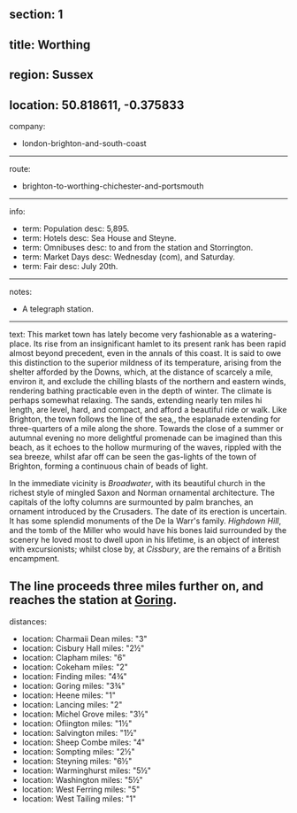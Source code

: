 section: 1
----
title: Worthing
----
region: Sussex
----
location: 50.818611, -0.375833
----
company:
- london-brighton-and-south-coast
----
route:
- brighton-to-worthing-chichester-and-portsmouth
----
info:
- term: Population
  desc: 5,895.
- term: Hotels
  desc: Sea House and Steyne.
- term: Omnibuses
  desc: to and from the station and Storrington.
- term: Market Days
  desc: Wednesday (com), and Saturday.
- term: Fair
  desc: July 20th.
----
notes:
- A telegraph station.
----
text: This market town has lately become very fashionable as a watering-place. Its rise from an insignificant hamlet to its present rank has been rapid almost beyond precedent, even in the annals of this coast. It is said to owe this distinction to the superior mildness of its temperature, arising from the shelter afforded by the Downs, which, at the distance of scarcely a mile, environ it, and exclude the chilling blasts of the northern and eastern winds, rendering bathing practicable even in the depth of winter. The climate is perhaps somewhat relaxing. The sands, extending nearly ten miles hi length, are level, hard, and compact, and afford a beautiful ride or walk. Like Brighton, the town follows the line of the sea,, the esplanade extending for three-quarters of a mile along the shore. Towards the close of a summer or autumnal evening no more delightful promenade can be imagined than this beach, as it echoes to the hollow murmuring of the waves, rippled with the sea breeze, whilst afar off can be seen the gas-lights of the town of Brighton, forming a continuous chain of beads of light.

In the immediate vicinity is *Broadwater*, with its beautiful church in the richest style of mingled Saxon and Norman ornamental architecture. The capitals of the lofty columns are surmounted by palm branches, an ornament introduced by the Crusaders. The date of its erection is uncertain. It has some splendid monuments of the De la Warr's family. *Highdown Hill*, and the tomb of the Miller who would have his bones laid surrounded by the scenery he loved most to dwell upon in his lifetime, is an object of interest with excursionists; whilst close by, at *Cissbury*, are the remains of a British encampment.

The line proceeds three miles further on, and reaches the station at [Goring](/stations/goring).
----
distances:
- location: Charmaii Dean
  miles: "3"
- location: Cisbury Hall
  miles: "2½"
- location: Clapham
  miles: "6"
- location: Cokeham
  miles: "2"
- location: Finding
  miles: "4¾"
- location: Goring
  miles: "3¾"
- location: Heene
  miles: "1"
- location: Lancing
  miles: "2"
- location: Michel Grove
  miles: "3½"
- location: Ofiington
  miles: "1½"
- location: Salvington
  miles: "1½"
- location: Sheep Combe
  miles: "4"
- location: Sompting
  miles: "2½"
- location: Steyning
  miles: "6½"
- location: Warminghurst
  miles: "5½"
- location: Washington
  miles: "5½"
- location: West Ferring
  miles: "5"
- location: West Tailing
  miles: "1"
